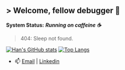## > Welcome, fellow debugger 👋
**System Status:** ***Running on caffeine ☕***  
> 404: Sleep not found.

[![Han's GitHub stats](http://readme-stats-smoky-seven.vercel.app/api?username=han-nwin&show_icons=true&theme=catppuccin_mocha&hide_rank=true)](https://github.com/han-nwin/github-readme-stats)      [![Top Langs](http://readme-stats-smoky-seven.vercel.app/api/top-langs/?username=han-nwin&hide_progress=true&show_icons=true&theme=catppuccin_mocha)](https://github.com/han-nwin/github-readme-stats)


- 📫 [Email](mailto:hannguyen.win@gmail.com) | [Linkedin](https://www.linkedin.com/in/tan-han-nguyen/)
